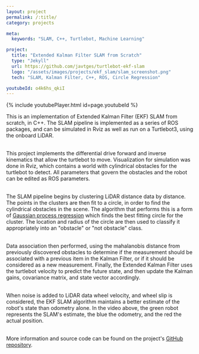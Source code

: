```yaml
---
layout: project
permalink: /:title/
category: projects

meta:
  keywords: "SLAM, C++, Turtlebot, Machine Learning"

project:
  title: "Extended Kalman Filter SLAM from Scratch"
  type: "Jekyll"
  url: https://github.com/javtges/turtlebot-ekf-slam
  logo: "/assets/images/projects/ekf_slam/slam_screenshot.png"
  tech: "SLAM, Kalman Filter, C++, ROS, Circle Regression"

youtubeId: o4k6hs_qkiI
---
```


{% include youtubePlayer.html id=page.youtubeId %}

This is an implementation of Extended Kalman Filter (EKF) SLAM from scratch, in C++. The SLAM pipeline is implemented as a series of ROS packages, and can be simulated in Rviz as well as run on a Turtlebot3, using the onboard LiDAR. <br><br>

This project implements the differential drive forward and inverse kinematics that allow the turtlebot to move. Visualization for simulation was done in Rviz, which contains a world with cylindrical obstacles for the turtlebot to detect. All parameters that govern the obstacles and the robot can be edited as ROS parameters. <br><br>

The SLAM pipeline begins by clustering LiDAR distance data by distance. The points in the clusters are then fit to a circle, in order to find the cylindrical obstacles in the scene. The algorithm that performs this is a form of <a href="https://projecteuclid.org/journals/electronic-journal-of-statistics/volume-3/issue-none/Error-analysis-for-circle-fitting-algorithms/10.1214/09-EJS419.full" target="_blank"><u>Gaussian process regression</u></a> which finds the best fitting circle for the cluster. The location and radius of the circle are then used to classify it appropriately into an "obstacle" or "not obstacle" class. <br><br>

Data association then performed, using the mahalanobis distance from previously discovered obstacles to determine if the measurement should be associated with a previous item in the Kalman Filter, or if it should be considered as a new measurement. Finally, the Extended Kalman Filter uses the turtlebot velocity to predict the future state, and then update the Kalman gains, covariance matrix, and state vector accordingly. <br><br>

When noise is added to LiDAR data wheel velocity, and wheel slip is considered, the EKF SLAM algorithm maintains a better estimate of the robot's state than odometry alone. In the video above, the green robot represents the SLAM's estimate, the blue the odometry, and the red the actual position.<br><br>

More information and source code can be found on the project's <a href="https://github.com/javtges/turtlebot-ekf-slam" target="_blank"><u>GitHub repository</u></a>.

<br><br>

